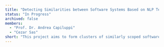 ```yaml
---
title: "Detecting Similarities between Software Systems Based on NLP Techniques"
status: "In Progress"
archived: false
members:
  - "Prof. Dr. Andrea Capiluppi"
  - "Cezar Sas"
short: "This project aims to form clusters of similarly scoped software systems, based on an NLP-informed taxonomy. This is similar to a biological classification, where different species (i.e., software systems) might share very few similarities, but they might belong to the same family (i.e., application domain)"
---
```

